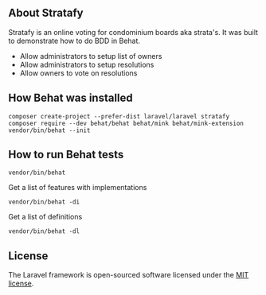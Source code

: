 
## About Stratafy

Stratafy is an online voting for condominium boards aka strata's. It was built to demonstrate how to do BDD in Behat.

- Allow administrators to setup list of owners
- Allow administrators to setup resolutions
- Allow owners to vote on resolutions


## How Behat was installed

```
composer create-project --prefer-dist laravel/laravel stratafy
composer require --dev behat/behat behat/mink behat/mink-extension
vendor/bin/behat --init
```

## How to run Behat tests

`vendor/bin/behat`

Get a list of features with implementations

`vendor/bin/behat -di`

Get a list of definitions

`vendor/bin/behat -dl`


## License

The Laravel framework is open-sourced software licensed under the [MIT license](http://opensource.org/licenses/MIT).
